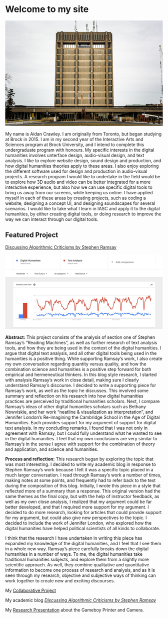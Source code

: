 # Welcome to my site 

![](images/February.jpg)

My name is Aidan Crawley. I am originally from Toronto, but began studying at Brock in 2015. I am in my second year of the Interactive Arts and Sciences program at Brock University, and I intend to complete this undergraduate program with honours. My specific interests in the digital humanities involves unterface design, audio-visual design, and text analysis.  I like to explore website design, sound design and production, and how digital humanities theories apply to these areas. I also enjoy exploring the different software used for design and production in audio-visual projects. A research program I would like to undertake in the field would be to explore how 3D audio and video can be better integrated for a more interactive experience, but also how we can use specific digital tools to bring us away from our screens, while keeping us online. I have applied myself in each of these areas by creating projects, such as coding a website, designing a concept UI, and designing soundscapes for several scenarios. I would like to take what I learn in IASC and apply it to the digital humanities, by either creating digital tools, or doing research to improve the way we can interact through our digital tools.

## Featured Project
[Discussing Algorithmic Criticisms by Stephen Ramsay](IASC2P02/blog.md)

![](images/Trends.jpg)

**Abstract:**
This project consists of the analysis of section one of Stephen Ramsay’s “Reading Machines”, as well as further research of text analysis tools, and how they are being used in the context of the digital humanities. I argue that digital text analysis, and all other digital tools being used in the humanities is a positive thing. While supporting Ramsay’s work, I also create my own conversation regarding quantity versus quality, and how the combination science and humanities is a positive step forward for both empirical and hermeneutical thinkers. In this blog style research, I started with analysis Ramsay’s work in close detail, making sure I clearly understand Ramsay’s discourse. I decided to write a supporting piece for Ramsay’s work, as well as the topic he discusses. This involved some summary and reflection on his research into how digital humanities practices are perceived by traditional humanities scholars. Next, I compare Ramsay’s ideas of other digital humanities scholars such as Bethany Nowviskie, and her work “neatline & visualization as interpretation”, and Jennifer London’s Re-imagining the Cambridge School in the Age of Digital Humanities. Each provides support for my argument of support for digital text analysis. In my concluding remarks, I found that I was not only in agreement with Ramsay, but I could fully understand what he wanted to see in the digital humanities. I feel that my own conclusions are very similar to Ramsay’s in the sense I agree with support for the combination of theory and application, and science and humanities. 

**Process and reflection:**
This research began by exploring the topic that was most interesting. I decided to write my academic blog in response to Stephen Ramsay’s work because I felt it was a specific topic placed in a much larger conversation. I read through Ramsay’s work a number of times, making notes at some points, and frequently had to refer back to the text during the composition of this blog. Initially, I wrote this piece in a style that reflected more of a summary than a response. This original version had the same themes as the final copy, but with the help of instructor feedback, as well as my own close analysis, I realized that my argument could be far better developed, and that I required more support for my argument. I decided to do more research, looking for articles that could provide support for my argument, but could also give new perspectives to the topic. I decided to include the work of Jennifer London, who explored how the digital humanities have helped political scientists of all kinds to collaborate. 

I think that the research I have undertaken in writing this piece has expanded my knowledge of the digital humanities, and I feel that I see them in a whole new way. Ramsay’s piece carefully breaks down the digital humanities in a number of ways. To me, the digital humanities take traditional humanities subjects, and explore them from a slightly more scientific approach. As well, they combine qualitative and quantitative information to become one process of research and analysis, and as it is seen through my research, objective and subjective ways of thinking can work together to create new and exciting discourses. 


My [Collaborative Project](CollaborativeProject.MD)

My academic blog [*Discussing Algorithmic Criticisms by Stephen Ramsay*](blog.md)

My [Research Presentation](reveal/index.html) about the Gameboy Printer and Camera.
 
